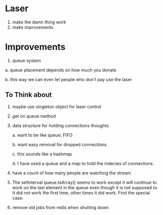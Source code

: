 Laser
=====

1. make the damn thing work
2. make improvements

# Improvements

1. queue system

  a. queue placement depends on how much you donate

  b. this way we can even let people who don't pay use the laser

## To Think about

1. maybe use singleton object for laser control

2. get on queue method

3. data structure for holding connections thoughts

	a. want to be like queue: FIFO

	b. want easy removal for dropped connections

	c. this sounds like a hashmap

	d. I have used a queue and a map to hold the indecies of connections.

4. have a count of how many people are watching the stream

5. The setInterval queue.toArray() seems to work except it will continue to work on the last element in the queue even though it is not supposed to. It did not work the first time, other times it did work. Find the special case.

6. remove old jobs from redis when shutting down
